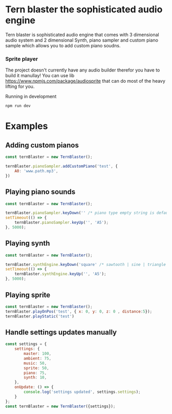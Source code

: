# Tern blaster the sophisticated audio engine 

Tern blaster is sophisticated audio engine that comes with 3 dimensional audio system and 2 dimensional Synth, piano sampler and custom piano sample which allows you to add custom piano soudns.   

### Sprite player
The project doesn't currently have any audio builder therefor you have to build it manullay! You can use lib https://www.npmjs.com/package/audiosprite that can do most of the heavy lifting for you.

Running in development
```
npm run dev
```

# Examples

## Adding custom pianos

```js
const ternBlaster = new TernBlaster();

ternBlaster.pianoSampler.addCustomPiano('test', {
    A0: 'www.path.mp3',
})
```

## Playing piano sounds
```js
const ternBlaster = new TernBlaster();

ternBlaster.pianoSampler.keyDown('' /* piano type empty string is default*/, 'A5');
setTimeout(() => {
    ternBlaster.pianoSampler.keyUp('', 'A5');
}, 5000);
```


## Playing synth
```js
const ternBlaster = new TernBlaster();

ternBlaster.synthEngine.keyDown('square' /* sawtooth | sine | triangle */, 'A0')
setTimeout(() => {
    ternBlaster.synthEngine.keyUp('', 'A5');
}, 5000);
```

## Playing sprite 
```js
const ternBlaster = new TernBlaster();
ternBlaster.playOnPos('test', { x: 0, y: 0, z: 0 , distance:5});
ternBlaster.playStatic('test')
```


## Handle settings updates manually 
```js
const settings = {
    settings: {
        master: 100,
        ambient: 75,
        music: 50,
        sprite: 50,
        piano: 75,
        synth: 10,
    },
    onUpdate: () => {
        console.log('settings updated', settings.settings);
    }
};
const ternBlaster = new TernBlaster({settings});
```
